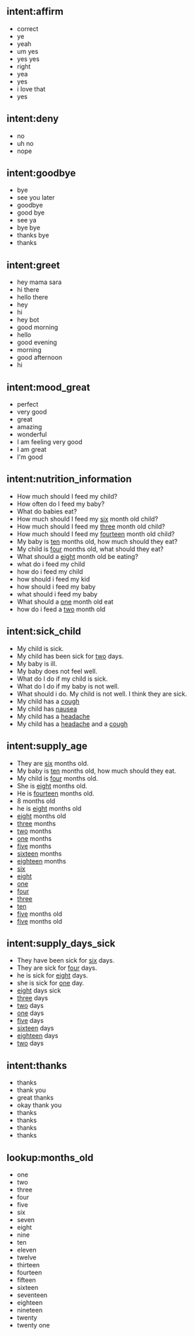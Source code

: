 ## intent:affirm
- correct
- ye
- yeah
- um yes
- yes yes
- right
- yea
- yes
- i love that
- yes

## intent:deny
- no
- uh no
- nope

## intent:goodbye
- bye
- see you later
- goodbye
- good bye
- see ya
- bye bye
- thanks bye
- thanks

## intent:greet
- hey mama sara
- hi there
- hello there
- hey
- hi
- hey bot
- good morning
- hello
- good evening
- morning
- good afternoon
- hi

## intent:mood_great
- perfect
- very good
- great
- amazing
- wonderful
- I am feeling very good
- I am great
- I'm good

## intent:nutrition_information
- How much should I feed my child?
- How often do I feed my baby?
- What do babies eat?
- How much should I feed my [six](months_old) month old child?
- How much should I feed my [three](months_old) month old child?
- How much should I feed my [fourteen](months_old) month old child?
- My baby is [ten](months_old) months old, how much should they eat?
- My child is [four](months_old) months old, what should they eat?
- What should a [eight](months_old) month old be eating?
- what do i feed my child
- how do i feed my child
- how should i feed my kid
- how should i feed my baby
- what should i feed my baby
- What should a [one](months_old) month old eat
- how do i feed a [two](months_old) month old

## intent:sick_child
- My child is sick.
- My child has been sick for [two](days_sick) days.
- My baby is ill.
- My baby does not feel well.
- What do I do if my child is sick.
- What do I do if my baby is not well.
- What should i do. My child is not well. I think they are sick.
- My child has a [cough](symptom)
- My child has [nausea](symptom)
- My child has a [headache](symptom)
- My child has a [headache](symptom) and a [cough](symptom)

## intent:supply_age
- They are [six](months_old) months old.
- My baby is [ten](months_old) months old, how much should they eat.
- My child is [four](months_old) months old.
- She is [eight](months_old) months old.
- He is [fourteen](months_old) months old.
- 8 months old
- he is [eight](months_old) months old
- [eight](months_old) months old
- [three](months_old) months
- [two](months_old) months
- [one](months_old) months
- [five](months_old) months
- [sixteen](months_old) months
- [eighteen](months_old) months
- [six](months_old)
- [eight](months_old)
- [one](months_old)
- [four](months_old)
- [three](months_old)
- [ten](months_old)
- [five](months_old) months old
- [five](months_old) months old

## intent:supply_days_sick
- They have been sick for [six](days_sick) days.
- They are sick for [four](days_sick) days.
- he is sick for [eight](days_sick) days.
- she is sick for [one](days_sick) day.
- [eight](days_sick) days sick
- [three](days_sick) days
- [two](days_sick) days
- [one](days_sick) days
- [five](days_sick) days
- [sixteen](days_sick) days
- [eighteen](days_sick) days
- [two](days_sick) days

## intent:thanks
- thanks
- thank you
- great thanks
- okay thank you
- thanks
- thanks
- thanks
- thanks

## lookup:months_old
- one
- two
- three
- four
- five
- six
- seven
- eight
- nine
- ten
- eleven
- twelve
- thirteen
- fourteen
- fifteen
- sixteen
- seventeen
- eighteen
- nineteen
- twenty
- twenty one

